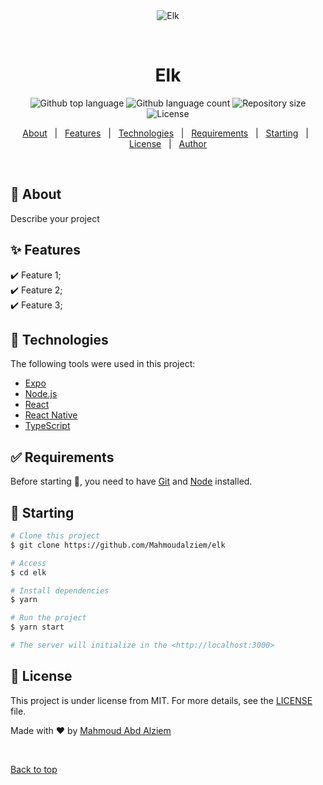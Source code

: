 <div align="center" id="top"> 
  <img src="./.github/app.gif" alt="Elk" />

  &#xa0;

  <!-- <a href="https://elk.netlify.app">Demo</a> -->
</div>

<h1 align="center">Elk</h1>

<p align="center">
  <img alt="Github top language" src="https://img.shields.io/github/languages/top/Mahmoudalziem/elk?color=56BEB8">

  <img alt="Github language count" src="https://img.shields.io/github/languages/count/Mahmoudalziem/elk?color=56BEB8">

  <img alt="Repository size" src="https://img.shields.io/github/repo-size/Mahmoudalziem/elk?color=56BEB8">

  <img alt="License" src="https://img.shields.io/github/license/Mahmoudalziem/elk?color=56BEB8">

  <!-- <img alt="Github issues" src="https://img.shields.io/github/issues/Mahmoudalziem/elk?color=56BEB8" /> -->

  <!-- <img alt="Github forks" src="https://img.shields.io/github/forks/Mahmoudalziem/elk?color=56BEB8" /> -->

  <!-- <img alt="Github stars" src="https://img.shields.io/github/stars/Mahmoudalziem/elk?color=56BEB8" /> -->
</p>

<!-- Status -->

<!-- <h4 align="center"> 
	🚧  Elk 🚀 Under construction...  🚧
</h4> 

<hr> -->

<p align="center">
  <a href="#dart-about">About</a> &#xa0; | &#xa0; 
  <a href="#sparkles-features">Features</a> &#xa0; | &#xa0;
  <a href="#rocket-technologies">Technologies</a> &#xa0; | &#xa0;
  <a href="#white_check_mark-requirements">Requirements</a> &#xa0; | &#xa0;
  <a href="#checkered_flag-starting">Starting</a> &#xa0; | &#xa0;
  <a href="#memo-license">License</a> &#xa0; | &#xa0;
  <a href="https://github.com/Mahmoudalziem" target="_blank">Author</a>
</p>

<br>

## :dart: About ##

Describe your project

## :sparkles: Features ##

:heavy_check_mark: Feature 1;\
:heavy_check_mark: Feature 2;\
:heavy_check_mark: Feature 3;

## :rocket: Technologies ##

The following tools were used in this project:

- [Expo](https://expo.io/)
- [Node.js](https://nodejs.org/en/)
- [React](https://pt-br.reactjs.org/)
- [React Native](https://reactnative.dev/)
- [TypeScript](https://www.typescriptlang.org/)

## :white_check_mark: Requirements ##

Before starting :checkered_flag:, you need to have [Git](https://git-scm.com) and [Node](https://nodejs.org/en/) installed.

## :checkered_flag: Starting ##

```bash
# Clone this project
$ git clone https://github.com/Mahmoudalziem/elk

# Access
$ cd elk

# Install dependencies
$ yarn

# Run the project
$ yarn start

# The server will initialize in the <http://localhost:3000>
```

## :memo: License ##

This project is under license from MIT. For more details, see the [LICENSE](LICENSE.md) file.


Made with :heart: by <a href="https://github.com/Mahmoudalziem" target="_blank">Mahmoud Abd Alziem</a>

&#xa0;

<a href="#top">Back to top</a>
